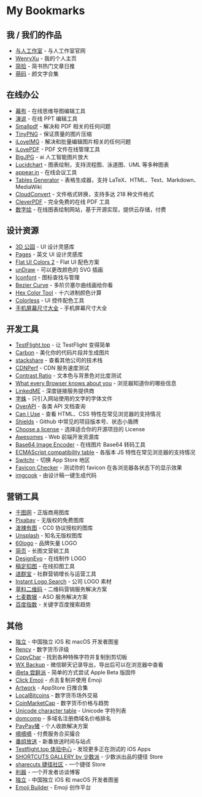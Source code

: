 # My Bookmarks

## 我 / 我们的作品

- [与人工作室](http://yuren.io/) - 与人工作室官网
- [WenryXu](http://www.wenryxu.com/) - 我的个人主页
- [简拾](http://www.jiantop.com/) - 简书热门文章日推
- [萌码](http://mengma.moe/) - 颜文字合集

## 在线办公

- [幕布](https://mubu.com/) - 在线思维导图编辑工具
- [演说](https://yanshuo.io/) - 在线 PPT 编辑工具
- [Smallpdf](https://smallpdf.com/cn) - 解决和 PDF 相关的任何问题
- [TinyPNG](https://tinypng.com/) - 保证质量的图片压缩
- [iLoveIMG](https://www.iloveimg.com/zh-cn) - 解决和批量编辑图片相关的任何问题
- [iLovePDF](https://www.ilovepdf.com/zh_cn) - PDF 文件在线管理工具
- [BigJPG](http://bigjpg.com/zh) - ai 人工智能图片放大
- [Lucidchart](https://www.lucidchart.com) - 图表绘制，支持流程图、泳道图、UML 等多种图表
- [appear.in](https://appear.in/) - 在线会议工具
- [Tables Generator](https://www.tablesgenerator.com) - 表格生成器，支持 LaTeX、HTML、Text、Markdown、MediaWiki
- [CloudConvert](https://cloudconvert.com) - 文件格式转换，支持多达 218 种文件格式
- [CleverPDF](https://www.cleverpdf.com/cn) - 完全免费的在线 PDF 工具
- [数字绘](https://www.myshuju.net/) - 在线图表绘制网站，基于开源实现，提供云存储，付费

## 设计资源

- [3D 公园](https://app.3dpark.net/) - UI 设计灵感库
- [Pages](https://www.pages.xyz/) - 英文 UI 设计灵感库
- [Flat UI Colors 2](https://flatuicolors.com/) - Flat UI 配色方案
- [unDraw](http://undraw.co/illustrations) - 可以更改颜色的 SVG 插画
- [Iconfont](http://www.iconfont.cn/) - 图标查找与管理
- [Bezier Curve](http://myst729.github.io/bezier-curve/) - 多阶贝塞尔曲线画给你看
- [Hex Color Tool](https://www.cssfontstack.com/oldsites/hexcolortool/) - 十六进制颜色计算
- [Colorless](https://colorless.app/) - UI 控件配色工具
- [手机屏幕尺寸大全](https://uiiiuiii.com/screen/index.htm) - 手机屏幕尺寸大全

## 开发工具

- [TestFlight.top](https://testflight.top) - 让 TestFlight 变得简单
- [Carbon](https://carbon.now.sh) - 美化你的代码片段并生成图片
- [stackshare](https://stackshare.io/) - 查看其他公司的技术栈
- [CDNPerf](https://www.cdnperf.com/) - CDN 服务速度测试
- [Contrast Ratio](https://contrast-ratio.com/) - 文本色与背景色对比度测试
- [What every Browser knows about you](http://webkay.robinlinus.com/) - 浏览器知道你的哪些信息
- [LinkedME](https://www.linkedme.cc/index.html) - 深度链接服务提供商
- [字蛛](http://font-spider.org/) - 只引入网站使用的文字的字体文件
- [OverAPI](http://overapi.com/) - 各类 API 文档查询
- [Can I Use](https://caniuse.com/) - 查看 HTML、CSS 特性在常见浏览器的支持情况
- [Shields](https://shields.io/) - Github 中常见的项目版本号、状态小盾牌
- [Choose a license](https://choosealicense.com/) - 选择适合你的开源项目的 License
- [Awesomes](https://www.awesomes.cn/) - Web 前端开发资源库
- [Base64 Image Encoder](https://www.base64-image.de/) - 在线图片 Base64 转码工具
- [ECMAScript compatibility table](http://kangax.github.io/compat-table/es6/) - 各版本 JS 特性在常见浏览器的支持情况
- [Switchr](http://switchr.imagility.io/) - 切换 App Store 地区
- [Favicon Checker](http://www.colinkeany.com/favicon-checker/) - 测试你的 favicon 在各浏览器各状态下的显示效果
- [imgcook](https://imgcook.taobao.org/) - 由设计稿一键生成代码

## 营销工具

- [千图网](http://www.58pic.com/zb/) - 正版商用图库
- [Pixabay](https://pixabay.com/) - 无版权的免费图库
- [泼辣有图](http://www.polayoutu.com/collections) - CC0 协议授权的图库
- [Unsplash](https://unsplash.com/) - 知名无版权图库
- [60logo](http://www.60logo.com/) - 品牌矢量 LOGO
- [简页](http://www.jianye.im/) - 长图文营销工具
- [DesignEvo](https://www.designevo.com/cn/) - 在线制作 LOGO
- [稿定扣图](https://www.gaoding.com/koutu) - 在线扣图工具
- [进群宝](http://www.jinqunbao.com/) - 社群营销增长与运营工具
- [Instant Logo Search](http://instantlogosearch.com) - 公司 LOGO 素材
- [草料二维码](https://cli.im/) - 二维码营销服务解决方案
- [七麦数据](https://www.qimai.cn/) - ASO 服务解决方案
- [百度指数](https://index.baidu.com) - 关键字百度搜索趋势

## 其他

- [独立](https://josephchang10.github.io/chinese-indie-hackers/) - 中国独立 iOS 和 macOS 开发者图鉴
- [Rency](https://rency.com/) - 数字货币评级
- [CopyChar](http://copychar.cc/popular) - 找到各种特殊字符并复制到剪切板
- [WX Backup](http://wxbackup.imxfd.com/) - 微信聊天记录导出，导出后可以在浏览器中查看
- [iBeta 尝鲜派](https://ibeta.me/) - 简单的方式尝试 Apple Beta 版固件
- [Click Emoji](https://www.clickemoji.com/) - 点击复制并使用 Emoji
- [Artwork](https://artwork.today/) - AppStore 日推合集
- [LocalBitcoins](https://localbitcoins.com/) - 数字货币场外交易
- [CoinMarketCap](https://coinmarketcap.com) - 数字货币价格与趋势
- [Unicode character table](https://unicode-table.com/en/) - Unicode 字符列表
- [domcomp](https://www.domcomp.com/) - 多域名注册商域名价格排名
- [PayPay猪](https://paypayzhu.com) - 个人收款解决方案
- [嘀嘀嘀](https://kaiche.co) - 付费服务合买撮合
- [番组放送](https://bgmlist.com/) - 新番放送时间与站点
- [Testflight.top 体验中心](https://testflight.top/t/applist) - 发现更多正在测试的 iOS Apps
- [SHORTCUTS GALLERY by 少数派](https://shortcuts.sspai.com/) - 少数派出品的捷径 Store
- [sharecuts 捷径社区](https://sharecuts.cn/) - 一个捷径 Store
- [利器](http://liqi.io/) - 一个开发者访谈博客
- [独立](https://josephchang10.github.io/chinese-indie-hackers/) - 中国独立 iOS 和 macOS 开发者图鉴
- [Emoji Builder](http://phlntn.com/emojibuilder/) - Emoji 创作平台
